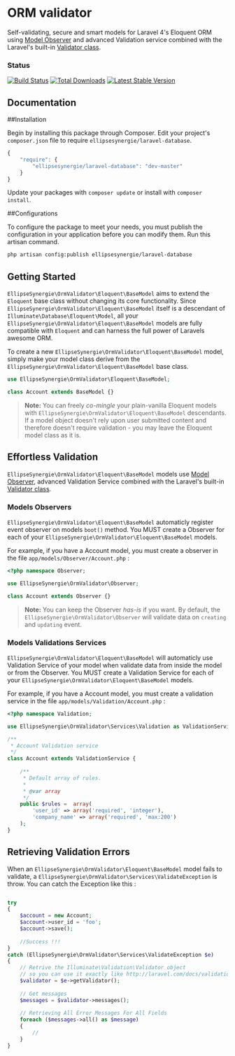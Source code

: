 # ORM validator

Self-validating, secure and smart models for Laravel 4's Eloquent ORM using [Model Observer](http://laravel.com/docs/eloquent#model-observers) and advanced Validation service combined with the Laravel's built-in [Validator class](http://four.laravel.com/docs/validation).

### Status

[![Build Status](https://travis-ci.org/ellipsesynergie/laravel-database.png?branch=master)](https://travis-ci.org/ellipsesynergie/laravel-database)
[![Total Downloads](https://poser.pugx.org/ellipsesynergie/laravel-database/downloads.png)](https://packagist.org/packages/ellipsesynergie/laravel-database)
[![Latest Stable Version](https://poser.pugx.org/ellipsesynergie/laravel-database/v/stable.png)](https://packagist.org/packages/ellipsesynergie/laravel-database)

## Documentation

##Installation

Begin by installing this package through Composer. Edit your project's `composer.json` file to require `ellipsesynergie/laravel-database`.

```javascript
{
    "require": {
        "ellipsesynergie/laravel-database": "dev-master"
    }
}
```

Update your packages with `composer update` or install with `composer install`.

##Configurations

To configure the package to meet your needs, you must publish the configuration in your application before you can modify them. Run this artisan command.

```bash
php artisan config:publish ellipsesynergie/laravel-database
```

## Getting Started

`EllipseSynergie\OrmValidator\Eloquent\BaseModel` aims to extend the `Eloquent` base class without changing its core functionality. Since `EllipseSynergie\OrmValidator\Eloquent\BaseModel` itself is a descendant of `Illuminate\Database\Eloquent\Model`, all your `EllipseSynergie\OrmValidator\Eloquent\BaseModel` models are fully compatible with `Eloquent` and can harness the full power of Laravels awesome ORM.

To create a new `EllipseSynergie\OrmValidator\Eloquent\BaseModel` model, simply make your model class derive from the `EllipseSynergie\OrmValidator\Eloquent\BaseModel` base class.

```php
use EllipseSynergie\OrmValidator\Eloquent\BaseModel;

class Account extends BaseModel {}
```

> **Note:** You can freely *co-mingle* your plain-vanilla Eloquent models with `EllipseSynergie\OrmValidator\Eloquent\BaseModel` descendants. If a model object doesn't rely upon user submitted content and therefore doesn't require validation - you may leave the Eloquent model class as it is.

## Effortless Validation

`EllipseSynergie\OrmValidator\Eloquent\BaseModel` models use [Model Observer](http://laravel.com/docs/eloquent#model-observers), advanced Validation Service combined with the Laravel's built-in [Validator class](http://four.laravel.com/docs/validation).

### Models Observers

`EllipseSynergie\OrmValidator\Eloquent\BaseModel` automaticly register event observer on models `boot()` method. You MUST create a Observer for each of your `EllipseSynergie\OrmValidator\Eloquent\BaseModel` models. 

For example, if you have a Account model, you must create a observer in the file `app/models/Observer/Account.php` :

```php
<?php namespace Observer;

use EllipseSynergie\OrmValidator\Observer;

class Account extends Observer {}
```

> **Note:** You can keep the Observer *has-is* if you want. By default, the `EllipseSynergie\OrmValidator\Observer` will validate data on `creating` and `updating` event.

### Models Validations Services

`EllipseSynergie\OrmValidator\Eloquent\BaseModel` will automaticly use Validation Service of your model when validate data from inside the model or from the Observer. You MUST create a Validation Service for each of your `EllipseSynergie\OrmValidator\Eloquent\BaseModel` models. 

For example, if you have a Account model, you must create a validation service in the file `app/models/Validation/Account.php` :

```php
<?php namespace Validation;

use EllipseSynergie\OrmValidator\Services\Validation as ValidationService;

/**
 * Account Validation service
 */
class Account extends ValidationService {
	
	/**
	 * Default array of rules.
	 *
	 * @var array
	 */
	public $rules =  array(
		'user_id' => array('required', 'integer'),
		'company_name' => array('required', 'max:200')
	);
}
```

## Retrieving Validation Errors

When an `EllipseSynergie\OrmValidator\Eloquent\BaseModel` model fails to validate, a `EllipseSynergie\OrmValidator\Services\ValidateException` is throw. You can catch the Exception like this :

```php

try
{
	$account = new Account;
	$account->user_id = 'foo';
	$account->save();
	
	//Success !!!
}
catch (EllipseSynergie\OrmValidator\Services\ValidateException $e)
{
	// Retrive the Illuminate\Validation\Validator object
	// so you can use it exactly like http://laravel.com/docs/validation
	$validator = $e->getValidator();
	
	// Get messages
	$messages = $validator->messages();
	
	// Retrieving All Error Messages For All Fields
	foreach ($messages->all() as $message)
	{
		//
	}
}
```
